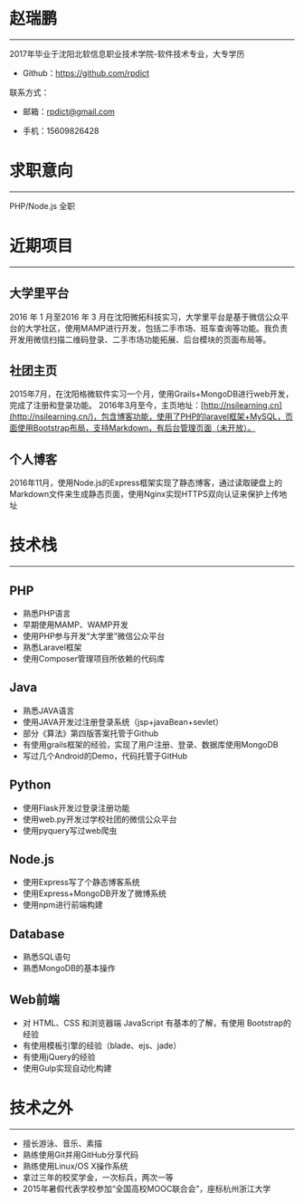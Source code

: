 # 赵瑞鹏

* * *
2017年毕业于沈阳北软信息职业技术学院-软件技术专业，大专学历

* Github：https://github.com/rpdict

联系方式：

* 邮箱：[rpdict@gmail.com](mailto:rpdict@gmail.com)

* 手机：15609826428

# 求职意向

* * *
PHP/Node.js 全职

# 近期项目

* * *

## 大学里平台

2016 年 1 月至2016 年 3 月在沈阳微拓科技实习，大学里平台是基于微信公众平台的大学社区，使用MAMP进行开发，包括二手市场、班车查询等功能。我负责开发用微信扫描二维码登录、二手市场功能拓展、后台模块的页面布局等。

## 社团主页

2015年7月，在沈阳格微软件实习一个月，使用Grails+MongoDB进行web开发，完成了注册和登录功能。 
2016年3月至今，主页地址：[http://nsilearning.cn](http://nsilearning.cn/)，包含博客功能，使用了PHP的laravel框架+MySQL，页面使用Bootstrap布局，支持Markdown，有后台管理页面（未开放）。

## 个人博客

2016年11月，使用Node.js的Express框架实现了静态博客，通过读取硬盘上的Markdown文件来生成静态页面，使用Nginx实现HTTPS双向认证来保护上传地址

# 技术栈

* * *

## PHP

* 熟悉PHP语言
* 早期使用MAMP、WAMP开发
* 使用PHP参与开发“大学里”微信公众平台
* 熟悉Laravel框架
* 使用Composer管理项目所依赖的代码库

## Java

* 熟悉JAVA语言
* 使用JAVA开发过注册登录系统（jsp+javaBean+sevlet）
* 部分《算法》第四版答案托管于Github
* 有使用grails框架的经验，实现了用户注册、登录、数据库使用MongoDB
* 写过几个Android的Demo，代码托管于GitHub

## Python

* 使用Flask开发过登录注册功能
* 使用web.py开发过学校社团的微信公众平台
* 使用pyquery写过web爬虫

## Node.js

* 使用Express写了个静态博客系统
* 使用Express+MongoDB开发了微博系统
* 使用npm进行前端构建

## Database

* 熟悉SQL语句
* 熟悉MongoDB的基本操作

## Web前端

* 对 HTML、CSS 和浏览器端 JavaScript 有基本的了解，有使用 Bootstrap的经验
* 有使用模板引擎的经验（blade、ejs、jade）
* 有使用jQuery的经验
* 使用Gulp实现自动化构建

# 技术之外

* * *

* 擅长游泳、音乐、素描
* 熟练使用Git并用GitHub分享代码
* 熟练使用Linux/OS X操作系统
* 拿过三年的校奖学金，一次标兵，两次一等
* 2015年暑假代表学校参加“全国高校MOOC联合会”，座标杭州浙江大学

